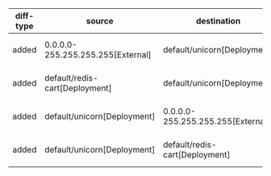 | diff-type | source | destination | dir1 | dir2 | workloads-diff-info |
|-----------|--------|-------------|------|------|---------------------|
| added | 0.0.0.0-255.255.255.255[External] | default/unicorn[Deployment] | No Connections | All Connections | workload default/unicorn[Deployment] added |
| added | default/redis-cart[Deployment] | default/unicorn[Deployment] | No Connections | All Connections | workload default/unicorn[Deployment] added |
| added | default/unicorn[Deployment] | 0.0.0.0-255.255.255.255[External] | No Connections | All Connections | workload default/unicorn[Deployment] added |
| added | default/unicorn[Deployment] | default/redis-cart[Deployment] | No Connections | All Connections | workload default/unicorn[Deployment] added |